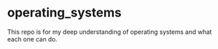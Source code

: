 # operating_systems
This repo is for my deep understanding of operating systems and what each one can do.
